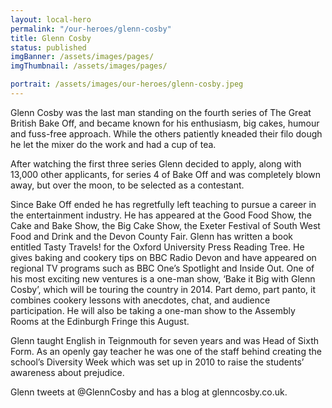 ```yaml
---
layout: local-hero
permalink: "/our-heroes/glenn-cosby"
title: Glenn Cosby
status: published
imgBanner: /assets/images/pages/
imgThumbnail: /assets/images/pages/

portrait: /assets/images/our-heroes/glenn-cosby.jpeg
---
```


Glenn Cosby was the last man standing on the fourth series of The Great British Bake Off, and became known for his enthusiasm, big cakes, humour and fuss-free approach. While the others patiently kneaded their filo dough he let the mixer do the work and had a cup of tea.

After watching the first three series Glenn decided to apply, along with 13,000 other applicants, for series 4 of Bake Off and was completely blown away, but over the moon, to be selected as a contestant.

Since Bake Off ended he has regretfully left teaching to pursue a career in the entertainment industry. He has appeared at the Good Food Show, the Cake and Bake Show, the Big Cake Show, the Exeter Festival of South West Food and Drink and the Devon County Fair. Glenn has written a book entitled Tasty Travels! for the Oxford University Press Reading Tree. He gives baking and cookery tips on BBC Radio Devon and have appeared on regional TV programs such as BBC One’s Spotlight and Inside Out. One of his most exciting new ventures is a one-man show, ‘Bake it Big with Glenn Cosby’, which will be touring the country in 2014. Part demo, part panto, it combines cookery lessons with anecdotes, chat, and audience participation. He will also be taking a one-man show to the Assembly Rooms at the Edinburgh Fringe this August.

Glenn taught English in Teignmouth for seven years and was Head of Sixth Form. As an openly gay teacher he was one of the staff behind creating the school’s Diversity Week which was set up in 2010 to raise the students’ awareness about prejudice.

Glenn tweets at @GlennCosby and has a blog at glenncosby.co.uk.
